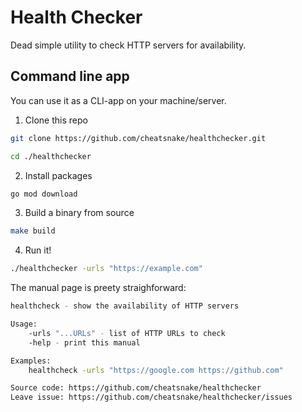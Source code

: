 # Health Checker

Dead simple utility to check HTTP servers for availability.

## Command line app

You can use it as a CLI-app on your machine/server.

1. Clone this repo

```sh
git clone https://github.com/cheatsnake/healthchecker.git
```

```sh
cd ./healthchecker
```

2. Install packages

```sh
go mod download
```

3. Build a binary from source

```sh
make build
```

4. Run it!

```sh
./healthchecker -urls "https://example.com"
```

The manual page is preety straighforward:

```sh
healthcheck - show the availability of HTTP servers

Usage:
	-urls "...URLs" - list of HTTP URLs to check
	-help - print this manual

Examples:
	healthcheck -urls "https://google.com https://github.com"

Source code: https://github.com/cheatsnake/healthchecker
Leave issue: https://github.com/cheatsnake/healthchecker/issues
```
